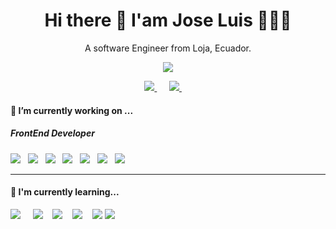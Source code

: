 <h1 align="center">
  Hi there 👋 I'am Jose Luis 👨🏻‍💻
</h1>

<p align='center'>
  A software Engineer from Loja, Ecuador.
</p>

<p align='center'>
  <a href="#">
    <img src="https://visitor-badge.glitch.me/badge?page_id=josecueva.josecueva??style=for-the-badge&logo=appveyor">
  </a>
</p>


<p align='center'>
  <a href="https://www.linkedin.com/in/jose-luis-cueva-tacuri">
    <img src="https://img.shields.io/badge/linkedin-0077B5.svg?&style=for-the-badge&logo=linkedin&logoColor=white" />
  </a>&nbsp;&nbsp;&nbsp;&nbsp;
  <a href="mailto:jctacuri@gmail.com?subject=Hello%20Jose">
    <img src="https://img.shields.io/badge/gmail-D14836.svg?&style=for-the-badge&logo=gmail&logoColor=white" />
  </a>&nbsp;&nbsp;&nbsp;&nbsp;
</p>

<h4>
  🔭 I’m currently working on ...
</h4>

<h5>
  FrontEnd Developer
</h5>
<p>
  <img src="https://img.shields.io/badge/html5-e34f26.svg?&style=for-the-badge&logo=html5&logoColor=white" />&nbsp;&nbsp;
  <img src="https://img.shields.io/badge/CSS3-1572B6?&style=for-the-badge&logo=css3&logoColor=white" />&nbsp;&nbsp;
  <img src="https://img.shields.io/badge/JavaScript-F7DF1E?style=for-the-badge&logo=javascript&logoColor=black" />&nbsp;&nbsp;
  <img src="https://img.shields.io/badge/TypeScript-3178C6?style=for-the-badge&logo=typescript&logoColor=black" />&nbsp;&nbsp;
  <img src="https://img.shields.io/badge/ReactJs-20232A?style=for-the-badge&logo=react&logoColor=61DAFB" />&nbsp;&nbsp;
  <img src="https://img.shields.io/badge/Bootstrap-563D7C?style=for-the-badge&logo=bootstrap&logoColor=white">&nbsp;&nbsp;
  <img src="https://img.shields.io/badge/sass-cc6699.svg?&style=for-the-badge&logo=sass&logoColor=white" />&nbsp;&nbsp;
</p>
<hr>
<h4>
  🌱 I'm currently learning... 
</h4>
<p >
  <img src="https://img.shields.io/badge/Nodejs-339933?style=for-the-badge&logo=nodedotjs&logoColor=white" />&nbsp;&nbsp;&nbsp;&nbsp;
  <img src="https://img.shields.io/badge/Angular-DD0031?style=for-the-badge&logo=angular&logoColor=white" />&nbsp;&nbsp;&nbsp;
  <img src="https://img.shields.io/badge/Mocha-8D6748?style=for-the-badge&logo=mocha&logoColor=white" />&nbsp;&nbsp;&nbsp;
  <img src="https://img.shields.io/badge/MongoDb-47A248?style=for-the-badge&logo=mongodb&logoColor=white" />&nbsp;&nbsp;&nbsp;
  <img src="https://img.shields.io/badge/AWS-232F3E?style=for-the-badge&logo=amazonaws&logoColor=white" />
  <img src="https://img.shields.io/badge/AWS-232F3E?style=for-the-badge&logo=amazonaws&logoColor=white" />&nbsp;&nbsp;&nbsp;&nbsp;
</p>

<!--
**josecueva/josecueva** is a ✨ _special_ ✨ repository because its `README.md` (this file) appears on your GitHub profile.

Here are some ideas to get you started:

- 🔭 I’m currently working on ...
- 🌱 I’m currently learning ...
- 👯 I’m looking to collaborate on ...
- 🤔 I’m looking for help with ...
- 💬 Ask me about ...
- 📫 How to reach me: ...
- 😄 Pronouns: ...
- ⚡ Fun fact: ...
-->
